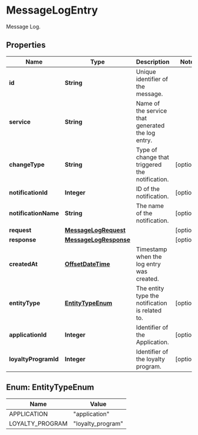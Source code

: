 

# MessageLogEntry

Message Log.
## Properties

Name | Type | Description | Notes
------------ | ------------- | ------------- | -------------
**id** | **String** | Unique identifier of the message. | 
**service** | **String** | Name of the service that generated the log entry. | 
**changeType** | **String** | Type of change that triggered the notification. |  [optional]
**notificationId** | **Integer** | ID of the notification. |  [optional]
**notificationName** | **String** | The name of the notification. |  [optional]
**request** | [**MessageLogRequest**](MessageLogRequest.md) |  |  [optional]
**response** | [**MessageLogResponse**](MessageLogResponse.md) |  |  [optional]
**createdAt** | [**OffsetDateTime**](OffsetDateTime.md) | Timestamp when the log entry was created. | 
**entityType** | [**EntityTypeEnum**](#EntityTypeEnum) | The entity type the notification is related to.  |  [optional]
**applicationId** | **Integer** | Identifier of the Application. |  [optional]
**loyaltyProgramId** | **Integer** | Identifier of the loyalty program. |  [optional]



## Enum: EntityTypeEnum

Name | Value
---- | -----
APPLICATION | &quot;application&quot;
LOYALTY_PROGRAM | &quot;loyalty_program&quot;



